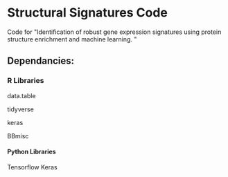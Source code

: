 # Structural Signatures Code
Code for "Identification of robust gene expression signatures using protein structure enrichment and machine learning. "

## Dependancies: 

### R Libraries

data.table

tidyverse

keras

BBmisc  

#### Python Libraries 

Tensorflow 
Keras 